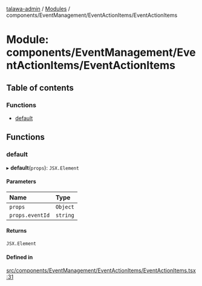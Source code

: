 [talawa-admin](../README.md) / [Modules](../modules.md) / components/EventManagement/EventActionItems/EventActionItems

# Module: components/EventManagement/EventActionItems/EventActionItems

## Table of contents

### Functions

- [default](components_EventManagement_EventActionItems_EventActionItems.md#default)

## Functions

### default

▸ **default**(`props`): `JSX.Element`

#### Parameters

| Name | Type |
| :------ | :------ |
| `props` | `Object` |
| `props.eventId` | `string` |

#### Returns

`JSX.Element`

#### Defined in

[src/components/EventManagement/EventActionItems/EventActionItems.tsx:31](https://github.com/duplixx/talawa-admin/blob/0632235/src/components/EventManagement/EventActionItems/EventActionItems.tsx#L31)

